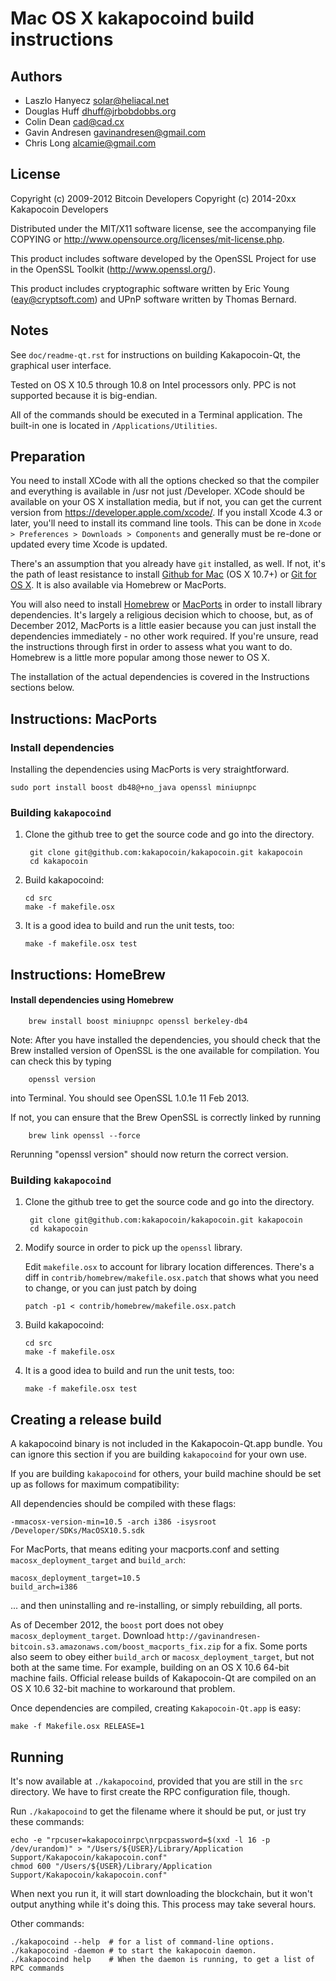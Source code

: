 Mac OS X kakapocoind build instructions
====================================

Authors
-------

* Laszlo Hanyecz <solar@heliacal.net>
* Douglas Huff <dhuff@jrbobdobbs.org>
* Colin Dean <cad@cad.cx>
* Gavin Andresen <gavinandresen@gmail.com>
* Chris Long <alcamie@gmail.com>

License
-------

Copyright (c) 2009-2012 Bitcoin Developers
Copyright (c) 2014-20xx Kakapocoin Developers


Distributed under the MIT/X11 software license, see the accompanying
file COPYING or http://www.opensource.org/licenses/mit-license.php.

This product includes software developed by the OpenSSL Project for use in
the OpenSSL Toolkit (http://www.openssl.org/).

This product includes cryptographic software written by
Eric Young (eay@cryptsoft.com) and UPnP software written by Thomas Bernard.

Notes
-----

See `doc/readme-qt.rst` for instructions on building Kakapocoin-Qt, the
graphical user interface.

Tested on OS X 10.5 through 10.8 on Intel processors only. PPC is not
supported because it is big-endian.

All of the commands should be executed in a Terminal application. The
built-in one is located in `/Applications/Utilities`.

Preparation
-----------

You need to install XCode with all the options checked so that the compiler
and everything is available in /usr not just /Developer. XCode should be
available on your OS X installation media, but if not, you can get the
current version from https://developer.apple.com/xcode/. If you install
Xcode 4.3 or later, you'll need to install its command line tools. This can
be done in `Xcode > Preferences > Downloads > Components` and generally must
be re-done or updated every time Xcode is updated.

There's an assumption that you already have `git` installed, as well. If
not, it's the path of least resistance to install [Github for Mac](https://mac.github.com/)
(OS X 10.7+) or
[Git for OS X](https://code.google.com/p/git-osx-installer/). It is also
available via Homebrew or MacPorts.

You will also need to install [Homebrew](http://mxcl.github.io/homebrew/)
or [MacPorts](https://www.macports.org/) in order to install library
dependencies. It's largely a religious decision which to choose, but, as of
December 2012, MacPorts is a little easier because you can just install the
dependencies immediately - no other work required. If you're unsure, read
the instructions through first in order to assess what you want to do.
Homebrew is a little more popular among those newer to OS X.

The installation of the actual dependencies is covered in the Instructions
sections below.

Instructions: MacPorts
----------------------

### Install dependencies

Installing the dependencies using MacPorts is very straightforward.

    sudo port install boost db48@+no_java openssl miniupnpc

### Building `kakapocoind`

1. Clone the github tree to get the source code and go into the directory.

        git clone git@github.com:kakapocoin/kakapocoin.git kakapocoin
        cd kakapocoin

2.  Build kakapocoind:

        cd src
        make -f makefile.osx

3.  It is a good idea to build and run the unit tests, too:

        make -f makefile.osx test

Instructions: HomeBrew
----------------------

#### Install dependencies using Homebrew

        brew install boost miniupnpc openssl berkeley-db4

Note: After you have installed the dependencies, you should check that the Brew installed version of OpenSSL is the one available for compilation. You can check this by typing

        openssl version

into Terminal. You should see OpenSSL 1.0.1e 11 Feb 2013.

If not, you can ensure that the Brew OpenSSL is correctly linked by running

        brew link openssl --force

Rerunning "openssl version" should now return the correct version.

### Building `kakapocoind`

1. Clone the github tree to get the source code and go into the directory.

        git clone git@github.com:kakapocoin/kakapocoin.git kakapocoin
        cd kakapocoin

2.  Modify source in order to pick up the `openssl` library.

    Edit `makefile.osx` to account for library location differences. There's a
    diff in `contrib/homebrew/makefile.osx.patch` that shows what you need to
    change, or you can just patch by doing

        patch -p1 < contrib/homebrew/makefile.osx.patch

3.  Build kakapocoind:

        cd src
        make -f makefile.osx

4.  It is a good idea to build and run the unit tests, too:

        make -f makefile.osx test

Creating a release build
------------------------

A kakapocoind binary is not included in the Kakapocoin-Qt.app bundle. You can ignore
this section if you are building `kakapocoind` for your own use.

If you are building `kakapocoind` for others, your build machine should be set up
as follows for maximum compatibility:

All dependencies should be compiled with these flags:

    -mmacosx-version-min=10.5 -arch i386 -isysroot /Developer/SDKs/MacOSX10.5.sdk

For MacPorts, that means editing your macports.conf and setting
`macosx_deployment_target` and `build_arch`:

    macosx_deployment_target=10.5
    build_arch=i386

... and then uninstalling and re-installing, or simply rebuilding, all ports.

As of December 2012, the `boost` port does not obey `macosx_deployment_target`.
Download `http://gavinandresen-bitcoin.s3.amazonaws.com/boost_macports_fix.zip`
for a fix. Some ports also seem to obey either `build_arch` or
`macosx_deployment_target`, but not both at the same time. For example, building
on an OS X 10.6 64-bit machine fails. Official release builds of Kakapocoin-Qt are
compiled on an OS X 10.6 32-bit machine to workaround that problem.

Once dependencies are compiled, creating `Kakapocoin-Qt.app` is easy:

    make -f Makefile.osx RELEASE=1

Running
-------

It's now available at `./kakapocoind`, provided that you are still in the `src`
directory. We have to first create the RPC configuration file, though.

Run `./kakapocoind` to get the filename where it should be put, or just try these
commands:

    echo -e "rpcuser=kakapocoinrpc\nrpcpassword=$(xxd -l 16 -p /dev/urandom)" > "/Users/${USER}/Library/Application Support/Kakapocoin/kakapocoin.conf"
    chmod 600 "/Users/${USER}/Library/Application Support/Kakapocoin/kakapocoin.conf"

When next you run it, it will start downloading the blockchain, but it won't
output anything while it's doing this. This process may take several hours.

Other commands:

    ./kakapocoind --help  # for a list of command-line options.
    ./kakapocoind -daemon # to start the kakapocoin daemon.
    ./kakapocoind help    # When the daemon is running, to get a list of RPC commands
